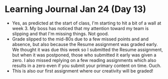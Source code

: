 <h1>Learning Journal Jan 24 (Day 13)</h1>
<ul>
<li>Yes, as predicted at the start of class, I'm starting to hit a bit of a wall at week 3.  My boss has noticed that my attention toward my team is slipping and that I'm missing things.  Not good.</li>  
<li>Grade slipped to the mid-80s due to a few missed points and and absence, but also because the Resume assignment was graded early.  We thought it was due this week so I submitted the Resume assignment, but when it was postponed, those who submitted it early was given a zero.  I also missed replying on a few reading assignments which also results in a zero even if you submit your primary content on time.  Ouch.</li>
<li>This is also our first assignment where our creativity will be graded!</li>
</ul>